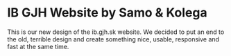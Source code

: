 # IB GJH Website by Samo & Kolega
This is our new design of the ib.gjh.sk website. We decided to put an end to the old, terrible design and create something nice, usable, responsive and fast at the same time.